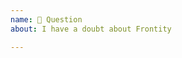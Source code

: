 ```yaml
---
name: 🤔 Question 
about: I have a doubt about Frontity

---
```


<!-- Please, if you have any questions ask them at https://community.frontity.org. Note that questions opened at Github might result in your issue being closed without further notice-->
